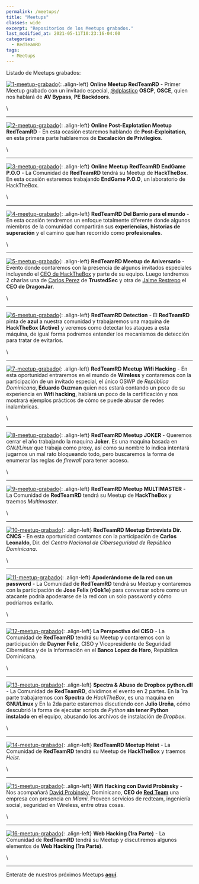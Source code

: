 ```yaml
---
permalink: /meetups/
title: "Meetups"
classes: wide
excerpt: "Repositorios de los Meetups grabados."
last_modified_at: 2021-05-11T10:23:16-04:00
categories:
  - RedTeamRD
tags:
  - Meetups
---
```


Listado de Meetups grabados:

[![1-meetup-grabado](/assets/images/main/meetups/1-meetup-grabado.jpg)](/redteamrd/Online-Meetup-RedTeamRD/){: .align-left} **Online Meetup RedTeamRD** - Primer Meetup grabado con un invitado especial, [@dplastico](https://twitter.com/dplastico) **OSCP**, **OSCE**, quien nos hablará de **AV Bypass**, **PE Backdoors**.

\

---

[![2-meetup-grabado](/assets/images/main/meetups/2-meetup-grabado.jpg)](/redteamrd/Online-Post-Explotation-Meetup-RedTeamRD){: .align-left} **Online Post-Explotation Meetup RedTeamRD** - En esta ocasión estaremos hablando de **Post-Exploitation**, en esta primera parte hablaremos de **Escalación de Privilegios**.

\

---

[![3-meetup-grabado](/assets/images/main/meetups/3-meetup-grabado.jpg)](/redteamrd/Online-Meetup-RedTeamRD-EndGame-POO){: .align-left} **Online Meetup RedTeamRD EndGame P.O.O** - La Comunidad de **RedTeamRD** tendrá su Meetup de **HackTheBox**. En esta ocasión estaremos trabajando **EndGame P.O.O**, un laboratorio de HackTheBox.

\

---

[![4-meetup-grabado](/assets/images/main/meetups/4-meetup-grabado.jpg)](/redteamrd/RedTeamRD-Del-Barrio-para-el-mundo){: .align-left} **RedTeamRD Del Barrio para el mundo** - En esta ocasión tendremos un enfoque totalmente diferente donde algunos miembros de la comunidad compartirán sus **experiencias**, **historias de superación** y el camino que han recorrido como **profesionales**.

\

---

[![5-meetup-grabado](/assets/images/main/meetups/5-meetup-grabado.jpg)](/redteamrd/RedTeamRD-Meetup-de-Aniversario){: .align-left} **RedTeamRD Meetup de Aniversario** - Evento donde contaremos con la presencia de algunos invitados especiales incluyendo el [CEO de HackTheBox](https://twitter.com/hpylarinos) y parte de su equipo. Luego tendremos 2 charlas una de [Carlos Perez](https://twitter.com/Carlos_Perez) de **TrustedSec** y otra de [Jaime Restrepo](https://twitter.com/JaimeARestrepo_) el **CEO de DragonJar**.

\

---

[![6-meetup-grabado](/assets/images/main/meetups/6-meetup-grabado.jpg)](/redteamrd/RedTeamRD-Detection){: .align-left} **RedTeamRD Detection** - El **RedTeamRD** pinta de **azul** a nuestra comunidad y trabajaremos una maquina de **HackTheBox (Active)** y veremos como detectar los ataques a esta máquina, de igual forma podremos entender los mecanismos de detección para tratar de evitarlos.

\

---

[![7-meetup-grabado](/assets/images/main/meetups/7-meetup-grabado.jpg)](/redteamrd/RedTeamRD-Meetup-Wifi-Hacking){: .align-left} **RedTeamRD Meetup Wifi Hacking** - En esta oportunidad entraremos en el mundo de **Wireless** y contaremos con la participación de un invitado especial, el único OSWP de *República Dominicana*, **Eduardo Guzman** quien nos estará contando un poco de su experiencia en **Wifi hacking**, hablará un poco de la certificación y nos mostrará ejemplos prácticos de cómo se puede abusar de redes inalambricas.

\

---

[![8-meetup-grabado](/assets/images/main/meetups/8-meetup-grabado.jpg)](/redteamrd/RedTeamRD-Meetup-JOKER){: .align-left} **RedTeamRD Meetup JOKER** - Queremos cerrar el año trabajando la maquina **Joker**. Es una maquina basada en *GNU/Linux* que trabaja como proxy, así como su nombre lo indica intentará jugarnos un mal rato bloqueando todo, pero buscaremos la forma de enumerar las reglas de *firewall* para tener acceso.

\

---

[![9-meetup-grabado](/assets/images/main/meetups/9-meetup-grabado.jpg)](/redteamrd/RedTeamRD-Meetup-MULTIMASTER){: .align-left} **RedTeamRD Meetup MULTIMASTER** - La Comunidad de **RedTeamRD** tendrá su Meetup de **HackTheBox** y traemos *Multimaster*.

\

---

[![10-meetup-grabado](/assets/images/main/meetups/10-meetup-grabado.jpg)](/redteamrd/RedTeamRD-Meetup-Entrevista-Dir-CNCS){: .align-left} **RedTeamRD Meetup Entrevista Dir. CNCS** - En esta oportunidad contamos con la participación de **Carlos Leonaldo**, Dir. del *Centro Nacional de Ciberseguridad de República Dominicana*.

\

---

[![11-meetup-grabado](/assets/images/main/meetups/11-meetup-grabado.jpg)](/redteamrd/Apoderandome-de-la-red-con-un-password){: .align-left} **Apoderándome de la red con un password** - La Comunidad de **RedTeamRD** tendrá su Meetup y contaremos con la participación de **Jose Felix (r0ok1e)** para conversar sobre como un atacante podría apoderarse de la red con un solo password y cómo podríamos evitarlo.

\

---

[![12-meetup-grabado](/assets/images/main/meetups/12-meetup-grabado.jpg)](/redteamrd/La-Perspectiva-del-CISO){: .align-left} **La Perspectiva del CISO** - La Comunidad de **RedTeamRD** tendrá su Meetup y contaremos con la participación de **Dayner Feliz**, CISO y Vicepresidente de Seguridad Cibernética y de la Información en el **Banco Lopez de Haro**, República Dominicana.

\

---

[![13-meetup-grabado](/assets/images/main/meetups/13-meetup-grabado.jpg)](/redteamrd/Spectra-y-Abuso-de-Dropbox-python-Dll){: .align-left} **Spectra & Abuso de Dropbox python.dll** - La Comunidad de **RedTeamRD**, dividimos el evento en 2 partes. En la 1ra parte trabajaremos con **Spectra** de *HackTheBox*, es una maquina en **GNU/Linux** y En la 2da parte estaremos discutiendo con **Julio Ureña**, cómo descubrió la forma de ejecutar scripts de *Python* **sin tener Python instalado** en el equipo, abusando los archivos de instalación de *Dropbox*.

\

---
 
[![14-meetup-grabado](/assets/images/main/meetups/14-meetup-grabado.jpg)](/redteamrd/RedTeamRD-Meetup-Heist){: .align-left} **RedTeamRD Meetup Heist** - La Comunidad de **RedTeamRD** tendrá su Meetup de **HackTheBox** y traemos *Heist*.

\

---

[![15-meetup-grabado](/assets/images/main/meetups/15-meetup-grabado.jpg)](/redteamrd/Wifi-Hacking-con-David-Probinsky){: .align-left} **Wifi Hacking con David Probinsky** - Nos acompañará [David Probinsky](https://twitter.com/0xOverflow), Dominicano, **CEO de [Red Team](https://www.redteam.vip/)** una empresa con presencia en *Miami*. Proveen servicios de redteam, ingeniería social, seguridad en Wireless, entre otras cosas.

\

---

[![16-meetup-grabado](/assets/images/main/meetups/0-meetup-grabado.jpg)](/redteamrd/Web-Hacking-1ra-Parte){: .align-left} **Web Hacking (1ra Parte)** - La Comunidad de **RedTeamRD** tendrá su Meetup y discutiremos algunos elementos de **Web Hacking (1ra Parte)**.

\

---

Enterate de nuestros próximos Meetups **[aquí](https://www.meetup.com/es-ES/Hack-The-Box-Santo-Domingo-Meetup)**.